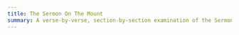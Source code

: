 ```yaml
---
title: The Sermon On The Mount
summary: A verse-by-verse, section-by-section examination of the Sermon on the Mount, based on Matthew chapters 5 through 7.
---
```


